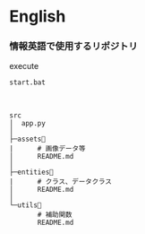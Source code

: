 # English
### 情報英語で使用するリポジトリ

execute
```
start.bat
```
<br>

```
src
│  app.py
│
├─assets📂
|      # 画像データ等
│      README.md
│
├─entities📂
|      # クラス、データクラス
│      README.md
│
└─utils📂
       # 補助関数
       README.md
```
